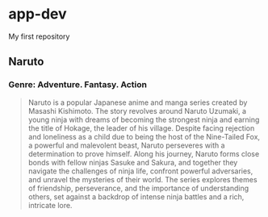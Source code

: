 # app-dev
My first repository
## Naruto
### Genre: Adventure. Fantasy. Action
>Naruto is a popular Japanese anime and manga series created by Masashi Kishimoto. The story revolves around Naruto Uzumaki, a young ninja with dreams of becoming the strongest ninja and earning the title of Hokage, the leader of his village. Despite facing rejection and loneliness as a child due to being the host of the Nine-Tailed Fox, a powerful and malevolent beast, Naruto perseveres with a determination to prove himself. Along his journey, Naruto forms close bonds with fellow ninjas Sasuke and Sakura, and together they navigate the challenges of ninja life, confront powerful adversaries, and unravel the mysteries of their world. The series explores themes of friendship, perseverance, and the importance of understanding others, set against a backdrop of intense ninja battles and a rich, intricate lore.
